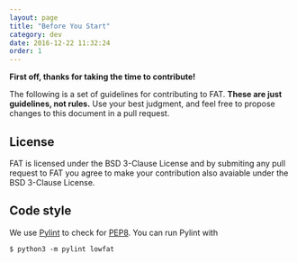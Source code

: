 ```yaml
---
layout: page
title: "Before You Start"
category: dev
date: 2016-12-22 11:32:24
order: 1
---
```


**First off, thanks for taking the time to contribute!**

The following is a set of guidelines for contributing to FAT.
**These are just guidelines, not rules.**
Use your best judgment,
and feel free to propose changes to this document in a pull request.

## License

FAT is licensed under the BSD 3-Clause License and by submiting any pull request to FAT you agree to make your contribution also avaiable under the BSD 3-Clause License.

## Code style

We use [Pylint](https://www.pylint.org/) to check for [PEP8](https://www.python.org/dev/peps/pep-0008/). You can run Pylint with

~~~
$ python3 -m pylint lowfat
~~~